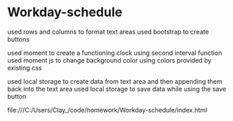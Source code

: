 # Workday-schedule

used rows and columns to format text areas
used bootstrap to create buttons

used moment to create a functioning clock using second interval function
used moment js to change background color using colors provided by existing css

used local storage to create data from text area and then appending them back into the text area 
used local storage to save data while using the save button 

file:///C:/Users/Clay_/code/homework/Workday-schedule/index.html